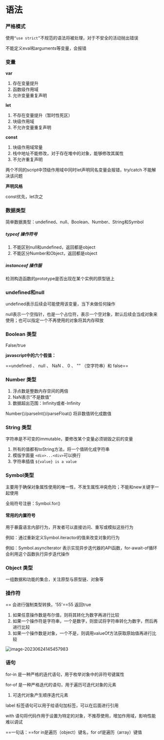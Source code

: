 # 语法

### 严格模式

使用`“use strict”`不规范的语法将被处理，对于不安全的活动抛出错误

不能定义eval和arguments等变量，会报错

### 变量

**var**

1. 存在变量提升
2. 函数级作用域
3. 允许变量重复声明

**let**

1. 不存在变量提升（暂时性死区）
2. 块级作用域
3. 不允许变量重复声明

**const**

1. 块级作用域常量
2. 栈中地址不能修改，对于存在堆中的对象，能够修改其属性
3. 不允许重复声明

两个不同的script中顶级作用域中同时let声明同名变量会报错，try/catch 不能解决该问题

**声明风格**

const优先，let次之

### 数据类型

简单数据类型：undefined、null、Boolean、Number、String和Symbol

##### typeof 操作符号

1. 不能区别null和undefined，返回都是object
2. 不能区分Number和Object，返回都是object

##### instanceof 操作服

检测构造函数的prototype是否出现在某个实例的原型链上

### undefined和null

undefined表示后续会可能使用该变量，当下未做任何操作

null表示一个空指针，也是一个占位符，表示一个空对象，默认后续会当成对象来使用；也可以指定一个不再使用的对象将其内存释放

### Boolean 类型

False/true 

**javascript中的六个假值：**

==undefined 、 null 、 NaN 、 0 、 "" （空字符串）和 false==

### Number 类型

1. 浮点数是整数内存空间的两倍
2. NaN表示“不是数值”
3. 数据超出范围：Infinity或者-Infinity

Number()/parseInt()/parseFloat() 将非数值转化成数值

### String 类型

字符串是不可变的immutable，要修改某个变量必须销毁之前的变量

1. 所有的值都有toString方法，将一个值转化成字符串
2. 模版字面量 `<div>...<div>`可以换行
3. 字符串插值 `${value} is a value`

### Symbol类型

主要用于确保对象属性使用的唯一性，不发生属性冲突危险；不能和new关键字一起使用

全局符号注册：Symbol.for()

#### 常用的内置符号

用于暴露语言内部行为，开发者可以直接访问、重写或模拟这些行为

例如：通过重新定义Symbol.iteractor的值来改变对象的行为

例如：Symbol.asyncIterator 表示实现异步迭代器的API函数，for-await-of循环会利用这个函数执行异步迭代操作

### Object 类型

一组数据和功能的集合，关注原型与原型链、对象等

### 操作符

== 会进行强制类型转换，'55'==55 返回true

1. 如果任意操作数是布尔值，则将其转化为数字再进行比较
2. 如果一个操作符是字符串，一个是数字，则尝试将字符串转化为数字，然后再进行比较
3. 如果一个操作数是对象，一个不是，则调用valueOf方法获取原始值再进行比较

![image-20230624145457983](/Users/snowfly96/Documents/GitHub/front-end-code/JavaScript/基础/assets/image-20230624145457983.png)

### 语句

for-in 是一种严格的迭代语句，用于枚举对象中的非符号键属性

for-of 是一种严格迭代的语句，用于遍历可迭代对象的元素

1. 可迭代对象产生顺序迭代元素

label 标签语句可以用于给语句加标签，可以在后面进行引用

with 语句将代码作用于设置为特定的对象，不推荐使用，增加作用域，影响性能难以调试

==一句话：==for in是遍历（object）键名，for of是遍历（array）键值